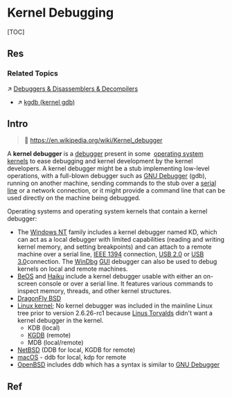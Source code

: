 # Kernel Debugging

[TOC]



## Res
### Related Topics
↗ [Debuggers & Disassemblers & Decompilers](../../../👩‍💻%20Programming%20Methodology%20and%20Languages/🛠️%20Programming%20Tools%20Chain/Debuggers%20&%20Disassemblers%20&%20Decompilers/Debuggers%20&%20Disassemblers%20&%20Decompilers.md)
- ↗ [kgdb (kernel gdb)](../../../👩‍💻%20Programming%20Methodology%20and%20Languages/🛠️%20Programming%20Tools%20Chain/Compilation%20&%20Program%20Loading%20Tools/GCC%20(The%20GNU%20Compiler%20Collection)/gdb%20(GNU%20DeBugger)/kgdb%20(kernel%20gdb).md)



## Intro
> 🔗 https://en.wikipedia.org/wiki/Kernel_debugger

A **kernel debugger** is a [debugger](https://en.wikipedia.org/wiki/Debugger "Debugger") present in some  [operating system kernels](https://en.wikipedia.org/wiki/Kernel_(operating_system) "Kernel (operating system)") to ease debugging and kernel development by the kernel developers. A kernel debugger might be a stub implementing low-level operations, with a full-blown debugger such as [GNU Debugger](https://en.wikipedia.org/wiki/GNU_Debugger "GNU Debugger") (gdb), running on another machine, sending commands to the stub over a [serial line](https://en.wikipedia.org/wiki/Serial_line "Serial line") or a network connection, or it might provide a command line that can be used directly on the machine being debugged.

Operating systems and operating system kernels that contain a kernel debugger:
- The [Windows NT](https://en.wikipedia.org/wiki/Windows_NT "Windows NT") family includes a kernel debugger named KD, which can act as a local debugger with limited capabilities (reading and writing kernel memory, and setting breakpoints) and can attach to a remote machine over a serial line, [IEEE 1394](https://en.wikipedia.org/wiki/IEEE_1394 "IEEE 1394") connection, [USB 2.0](https://en.wikipedia.org/wiki/Universal_Serial_Bus "Universal Serial Bus") or [USB 3.0](https://en.wikipedia.org/wiki/USB_3.0 "USB 3.0")connection. The [WinDbg](https://en.wikipedia.org/wiki/WinDbg "WinDbg") [GUI](https://en.wikipedia.org/wiki/GUI "GUI") debugger can also be used to debug kernels on local and remote machines.
- [BeOS](https://en.wikipedia.org/wiki/BeOS "BeOS") and [Haiku](https://en.wikipedia.org/wiki/Haiku_(operating_system) "Haiku (operating system)") include a kernel debugger usable with either an on-screen console or over a serial line. It features various commands to inspect memory, threads, and other kernel structures.
- [DragonFly BSD](https://en.wikipedia.org/wiki/DragonFly_BSD "DragonFly BSD")
- [Linux kernel](https://en.wikipedia.org/wiki/Linux_kernel "Linux kernel"); No kernel debugger was included in the mainline Linux tree prior to version 2.6.26-rc1 because [Linus Torvalds](https://en.wikipedia.org/wiki/Linus_Torvalds "Linus Torvalds") didn't want a kernel debugger in the kernel.
    - KDB (local)
    - [KGDB](https://en.wikipedia.org/wiki/KGDB "KGDB") (remote)
    - MDB (local/remote)
- [NetBSD](https://en.wikipedia.org/wiki/NetBSD "NetBSD") (DDB for local, KGDB for remote)
- [macOS](https://en.wikipedia.org/wiki/MacOS "MacOS") - ddb for local, kdp for remote
- [OpenBSD](https://en.wikipedia.org/wiki/OpenBSD "OpenBSD") includes ddb which has a syntax is similar to [GNU Debugger](https://en.wikipedia.org/wiki/GNU_Debugger "GNU Debugger")



## Ref
[Kernel debugger | Wikipedia]: https://en.wikipedia.org/wiki/Kernel_debugger
